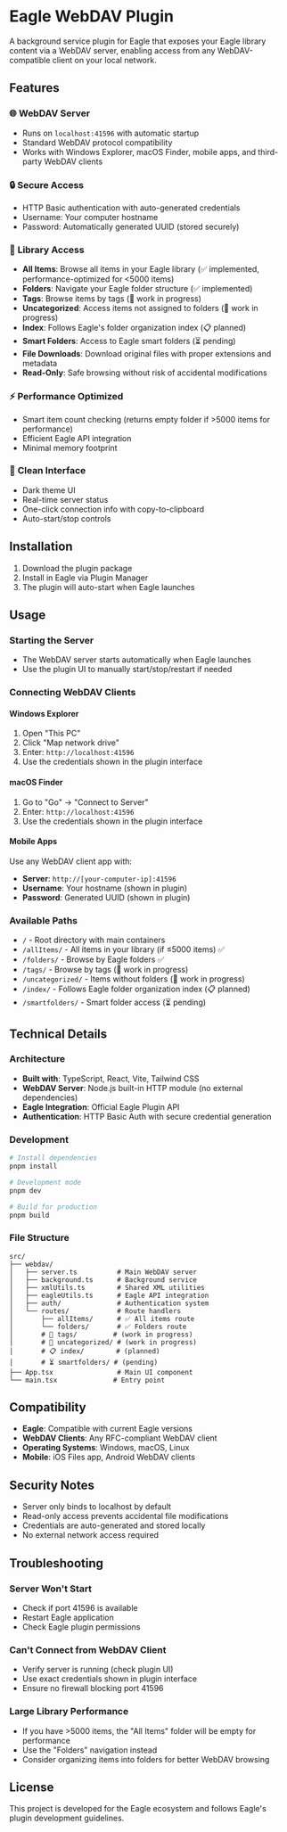 # Eagle WebDAV Plugin

A background service plugin for Eagle that exposes your Eagle library content via a WebDAV server, enabling access from any WebDAV-compatible client on your local network.

## Features

### 🌐 **WebDAV Server**
- Runs on `localhost:41596` with automatic startup
- Standard WebDAV protocol compatibility
- Works with Windows Explorer, macOS Finder, mobile apps, and third-party WebDAV clients

### 🔒 **Secure Access**
- HTTP Basic authentication with auto-generated credentials
- Username: Your computer hostname
- Password: Automatically generated UUID (stored securely)

### 📁 **Library Access**
- **All Items**: Browse all items in your Eagle library (✅ implemented, performance-optimized for <5000 items)
- **Folders**: Navigate your Eagle folder structure (✅ implemented)
- **Tags**: Browse items by tags (🚧 work in progress)
- **Uncategorized**: Access items not assigned to folders (🚧 work in progress)
- **Index**: Follows Eagle's folder organization index (📋 planned)
- **Smart Folders**: Access to Eagle smart folders (⏳ pending)
- **File Downloads**: Download original files with proper extensions and metadata
- **Read-Only**: Safe browsing without risk of accidental modifications

### ⚡ **Performance Optimized**
- Smart item count checking (returns empty folder if >5000 items for performance)
- Efficient Eagle API integration
- Minimal memory footprint

### 🎨 **Clean Interface**
- Dark theme UI
- Real-time server status
- One-click connection info with copy-to-clipboard
- Auto-start/stop controls

## Installation

1. Download the plugin package
2. Install in Eagle via Plugin Manager
3. The plugin will auto-start when Eagle launches

## Usage

### Starting the Server
- The WebDAV server starts automatically when Eagle launches
- Use the plugin UI to manually start/stop/restart if needed

### Connecting WebDAV Clients

#### Windows Explorer
1. Open "This PC" 
2. Click "Map network drive"
3. Enter: `http://localhost:41596`
4. Use the credentials shown in the plugin interface

#### macOS Finder
1. Go to "Go" → "Connect to Server"
2. Enter: `http://localhost:41596`
3. Use the credentials shown in the plugin interface

#### Mobile Apps
Use any WebDAV client app with:
- **Server**: `http://[your-computer-ip]:41596`
- **Username**: Your hostname (shown in plugin)
- **Password**: Generated UUID (shown in plugin)

### Available Paths
- `/` - Root directory with main containers
- `/allItems/` - All items in your library (if ≤5000 items) ✅
- `/folders/` - Browse by Eagle folders ✅
- `/tags/` - Browse by tags (🚧 work in progress)
- `/uncategorized/` - Items without folders (🚧 work in progress)
- `/index/` - Follows Eagle folder organization index (📋 planned)
- `/smartfolders/` - Smart folder access (⏳ pending)

## Technical Details

### Architecture
- **Built with**: TypeScript, React, Vite, Tailwind CSS
- **WebDAV Server**: Node.js built-in HTTP module (no external dependencies)
- **Eagle Integration**: Official Eagle Plugin API
- **Authentication**: HTTP Basic Auth with secure credential generation

### Development

```bash
# Install dependencies
pnpm install

# Development mode
pnpm dev

# Build for production
pnpm build
```

### File Structure
```
src/
├── webdav/
│   ├── server.ts          # Main WebDAV server
│   ├── background.ts      # Background service
│   ├── xmlUtils.ts        # Shared XML utilities
│   ├── eagleUtils.ts      # Eagle API integration
│   ├── auth/              # Authentication system
│   └── routes/            # Route handlers
│       ├── allItems/      # ✅ All items route
│       └── folders/       # ✅ Folders route
│       # 🚧 tags/         # (work in progress)
│       # 🚧 uncategorized/ # (work in progress)
│       # 📋 index/        # (planned)
│       # ⏳ smartfolders/ # (pending)
├── App.tsx                # Main UI component
└── main.tsx              # Entry point
```

## Compatibility

- **Eagle**: Compatible with current Eagle versions
- **WebDAV Clients**: Any RFC-compliant WebDAV client
- **Operating Systems**: Windows, macOS, Linux
- **Mobile**: iOS Files app, Android WebDAV clients

## Security Notes

- Server only binds to localhost by default
- Read-only access prevents accidental file modifications
- Credentials are auto-generated and stored locally
- No external network access required

## Troubleshooting

### Server Won't Start
- Check if port 41596 is available
- Restart Eagle application
- Check Eagle plugin permissions

### Can't Connect from WebDAV Client
- Verify server is running (check plugin UI)
- Use exact credentials shown in plugin interface
- Ensure no firewall blocking port 41596

### Large Library Performance
- If you have >5000 items, the "All Items" folder will be empty for performance
- Use the "Folders" navigation instead
- Consider organizing items into folders for better WebDAV browsing

## License

This project is developed for the Eagle ecosystem and follows Eagle's plugin development guidelines.
